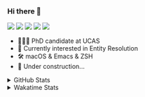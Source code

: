 ### Hi there 👋

[![](https://img.shields.io/badge/-Email-325180?logo=maildotru&logoColor=white&style=flat-square)](mailto:hi@wang.tianshu.me)
[![](https://img.shields.io/badge/-GitHub-black?logo=GitHub&style=flat-square)](https://github.com/tshu-w)
[![](https://img.shields.io/badge/-Telegram-26a5e4?labelColor=fafafa&logo=telegram&style=flat-square)](https://t.me/tshu_w) 
[![](https://img.shields.io/badge/-Twitter-1da1f2?logo=Twitter&logoColor=white&style=flat-square)](https://twitter.com/tshu_w)
[![](https://komarev.com/ghpvc/?username=tshu-w&color=blueviolet&style=flat-square)]()



- 🧑🏻‍🎓 PhD candidate at UCAS
- 🔭 Currently interested in Entity Resolution
- 🛠 macOS & Emacs & ZSH
- 🚧 Under construction...

<details>

<summary>GitHub Stats</summary>

![Tianshu's GitHub stats](https://github-readme-stats.vercel.app/api?username=tshu-w&show_icons=true&theme=buefy&count_private=true)
  
</details>


<details>
  <summary>Wakatime Stats</summary>

  Currently, files accessed by tramp cannot be tracked by wakatime, see https://github.com/wakatime/wakatime-mode/issues/27
  <br>
  
<!--START_SECTION:waka-->
![Code Time](http://img.shields.io/badge/Code%20Time-0%20secs-blue)

**I'm an Early 🐤** 

```text
🌞 Morning    50 commits     ███░░░░░░░░░░░░░░░░░░░░░░   13.16% 
🌆 Daytime    180 commits    ███████████░░░░░░░░░░░░░░   47.37% 
🌃 Evening    146 commits    █████████░░░░░░░░░░░░░░░░   38.42% 
🌙 Night      4 commits      ░░░░░░░░░░░░░░░░░░░░░░░░░   1.05%

```
📅 **I'm Most Productive on Monday** 

```text
Monday       85 commits     █████░░░░░░░░░░░░░░░░░░░░   22.37% 
Tuesday      51 commits     ███░░░░░░░░░░░░░░░░░░░░░░   13.42% 
Wednesday    63 commits     ████░░░░░░░░░░░░░░░░░░░░░   16.58% 
Thursday     47 commits     ███░░░░░░░░░░░░░░░░░░░░░░   12.37% 
Friday       34 commits     ██░░░░░░░░░░░░░░░░░░░░░░░   8.95% 
Saturday     62 commits     ████░░░░░░░░░░░░░░░░░░░░░   16.32% 
Sunday       38 commits     ██░░░░░░░░░░░░░░░░░░░░░░░   10.0%

```


📊 **This Week I Spent My Time On** 

```text
💬 Programming Languages: 
sh                       11 hrs 32 mins      ████████████████░░░░░░░░░   66.06% 
Org                      3 hrs 31 mins       █████░░░░░░░░░░░░░░░░░░░░   20.12% 
Bash                     1 hr 13 mins        █░░░░░░░░░░░░░░░░░░░░░░░░   7.04% 
JSON                     24 mins             ░░░░░░░░░░░░░░░░░░░░░░░░░   2.31% 
Emacs Lisp               20 mins             ░░░░░░░░░░░░░░░░░░░░░░░░░   1.94%

🔥 Editors: 
Zsh                      11 hrs 32 mins      ████████████████░░░░░░░░░   66.06% 
Emacs                    5 hrs 56 mins       ████████░░░░░░░░░░░░░░░░░   33.94%

🐱‍💻 Projects: 
Terminal                 10 hrs 3 mins       ██████████████░░░░░░░░░░░   57.57% 
Unknown Project          3 hrs 47 mins       █████░░░░░░░░░░░░░░░░░░░░   21.74% 
dotfiles                 2 hrs               ███░░░░░░░░░░░░░░░░░░░░░░   11.53% 
qmdc                     44 mins             █░░░░░░░░░░░░░░░░░░░░░░░░   4.22% 
lightning-template       29 mins             ░░░░░░░░░░░░░░░░░░░░░░░░░   2.79%

💻 Operating System: 
Mac                      16 hrs 52 mins      ████████████████████████░   96.55% 
Linux                    36 mins             ░░░░░░░░░░░░░░░░░░░░░░░░░   3.45%

```

**I Mostly Code in Python** 

```text
Python                   9 repos             ██████████░░░░░░░░░░░░░░░   42.86% 
HTML                     2 repos             ██░░░░░░░░░░░░░░░░░░░░░░░   9.52% 
Emacs Lisp               2 repos             ██░░░░░░░░░░░░░░░░░░░░░░░   9.52% 
JavaScript               2 repos             ██░░░░░░░░░░░░░░░░░░░░░░░   9.52% 
TeX                      2 repos             ██░░░░░░░░░░░░░░░░░░░░░░░   9.52%

```



 Last Updated on 25/06/2022 08:06:10 UTC
<!--END_SECTION:waka-->
</details>
